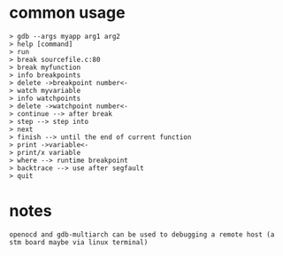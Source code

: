 # common usage
	> gdb --args myapp arg1 arg2
	> help [command]
	> run
	> break sourcefile.c:80
	> break myfunction
	> info breakpoints
	> delete ->breakpoint number<-
	> watch myvariable
	> info watchpoints
	> delete ->watchpoint number<-
	> continue --> after break
	> step --> step into
	> next
	> finish --> until the end of current function
	> print ->variable<-
	> print/x variable
	> where --> runtime breakpoint
	> backtrace --> use after segfault
	> quit

# notes
    openocd and gdb-multiarch can be used to debugging a remote host (a stm board maybe via linux terminal)
